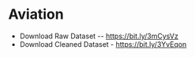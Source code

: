 # Aviation

- Download Raw Dataset -- https://bit.ly/3mCysVz
- Download Cleaned Dataset - https://bit.ly/3YvEqon
